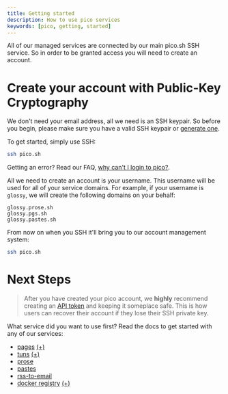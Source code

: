```yaml
---
title: Getting started
description: How to use pico services 
keywords: [pico, getting, started]
---
```


All of our managed services are connected by our main pico.sh SSH service. So in
order to be granted access you will need to create an account.

# Create your account with Public-Key Cryptography

We don't need your email address, all we need is an SSH keypair. So before you
begin, please make sure you have a valid SSH keypair or
[generate one](/faq#how-do-i-generate-an-ssh-key).

To get started, simply use SSH:

```bash
ssh pico.sh
```

Getting an error? Read our FAQ,
[why can't I login to pico?](faq#why-cant-i-login-to-pico).

All we need to create an account is your username. This username will be used
for all of your service domains. For example, if your username is `glossy`, we
will create the following domains on your behalf:

```
glossy.prose.sh
glossy.pgs.sh
glossy.pastes.sh
```

From now on when you SSH it'll bring you to our account management system:

```bash
ssh pico.sh
```

# Next Steps

> After you have created your pico account, we **highly** recommend creating an
> [API token](/api-token) and keeping it someplace safe. This is how users can
> recover their account if they lose their SSH private key.

What service did you want to use first? Read the docs to get started with any of
our services:

- [pages](/pgs) <a href="/plus" class="link-alt-hover">(+)</a>
- [tuns](/tuns) <a href="/plus" class="link-alt-hover">(+)</a>
- [prose](/prose)
- [pastes](/pastes)
- [rss-to-email](/feeds)
- [docker registry](/imgs) <a href="/plus" class="link-alt-hover">(+)</a>
